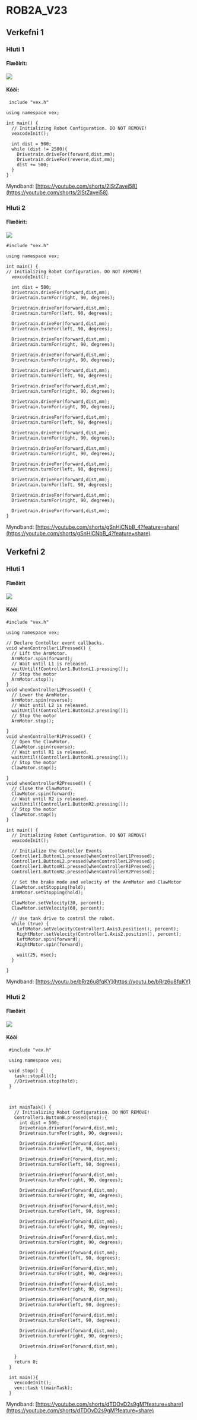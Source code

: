 # ROB2A_V23

## Verkefni 1

### Hluti 1

#### Flæðirit: 

![](https://github.com/BirgirBragi/ROB2A_V23/blob/main/Verkefni1/Verkefni%201.drawio.png) 

#### Kóði:

     include "vex.h"

    using namespace vex;

    int main() {
      // Initializing Robot Configuration. DO NOT REMOVE!
      vexcodeInit();

      int dist = 500;
      while (dist != 2500){
        Drivetrain.driveFor(forward,dist,mm);
        Drivetrain.driveFor(reverse,dist,mm);
        dist += 500;
      }
    }
 
Myndband: [https://youtube.com/shorts/2IStZavei58](https://youtube.com/shorts/2IStZavei58).

### Hluti 2

#### Flæðirit:

![](https://github.com/BirgirBragi/ROB2A_V23/blob/main/Verkefni1/Verkefni%201%20hluti%202.drawio.png)

    #include "vex.h"

    using namespace vex;

    int main() {
    // Initializing Robot Configuration. DO NOT REMOVE!
      vexcodeInit();

      int dist = 500;
      Drivetrain.driveFor(forward,dist,mm);
      Drivetrain.turnFor(right, 90, degrees);

      Drivetrain.driveFor(forward,dist,mm);
      Drivetrain.turnFor(left, 90, degrees);

      Drivetrain.driveFor(forward,dist,mm);
      Drivetrain.turnFor(left, 90, degrees);

      Drivetrain.driveFor(forward,dist,mm);
      Drivetrain.turnFor(right, 90, degrees);

      Drivetrain.driveFor(forward,dist,mm);
      Drivetrain.turnFor(right, 90, degrees);

      Drivetrain.driveFor(forward,dist,mm);
      Drivetrain.turnFor(left, 90, degrees);

      Drivetrain.driveFor(forward,dist,mm);
      Drivetrain.turnFor(right, 90, degrees);

      Drivetrain.driveFor(forward,dist,mm);
      Drivetrain.turnFor(right, 90, degrees);

      Drivetrain.driveFor(forward,dist,mm);
      Drivetrain.turnFor(left, 90, degrees);

      Drivetrain.driveFor(forward,dist,mm);
      Drivetrain.turnFor(right, 90, degrees);

      Drivetrain.driveFor(forward,dist,mm);
      Drivetrain.turnFor(right, 90, degrees);

      Drivetrain.driveFor(forward,dist,mm);
      Drivetrain.turnFor(left, 90, degrees);

      Drivetrain.driveFor(forward,dist,mm);
      Drivetrain.turnFor(left, 90, degrees);

      Drivetrain.driveFor(forward,dist,mm);
      Drivetrain.turnFor(right, 90, degrees);

      Drivetrain.driveFor(forward,dist,mm);
    }

Myndband: [https://youtube.com/shorts/gSnHiCNbB_4?feature=share](https://youtube.com/shorts/gSnHiCNbB_4?feature=share).


## Verkefni 2

### Hluti 1

#### Flæðirit

![](https://github.com/BirgirBragi/ROB2A_V23/blob/main/Verkefni%202/Verkefni%202.jpg)

#### Kóði

    #include "vex.h"

    using namespace vex;

    // Declare Contoller event callbacks.
    void whenControllerL1Pressed() {
      // Lift the ArmMotor.
      ArmMotor.spin(forward);
      // Wait until L1 is released.
      waitUntil(!Controller1.ButtonL1.pressing());
      // Stop the motor
      ArmMotor.stop();
    }
    void whenControllerL2Pressed() {
      // Lower the ArmMotor.
      ArmMotor.spin(reverse);
      // Wait until L2 is released.
      waitUntil(!Controller1.ButtonL2.pressing());
      // Stop the motor
      ArmMotor.stop();

    }
    void whenControllerR1Pressed() {
      // Open the ClawMotor.
      ClawMotor.spin(reverse);
      // Wait until R1 is released.
      waitUntil(!Controller1.ButtonR1.pressing());
      // Stop the motor
      ClawMotor.stop();

    }
    void whenControllerR2Pressed() {
      // Close the ClawMotor.
      ClawMotor.spin(forward);
      // Wait until R2 is released.
      waitUntil(!Controller1.ButtonR2.pressing());
      // Stop the motor
      ClawMotor.stop();
    }

    int main() {
      // Initializing Robot Configuration. DO NOT REMOVE!
      vexcodeInit();

      // Initialize the Contoller Events
      Controller1.ButtonL1.pressed(whenControllerL1Pressed);
      Controller1.ButtonL2.pressed(whenControllerL2Pressed);
      Controller1.ButtonR1.pressed(whenControllerR1Pressed);
      Controller1.ButtonR2.pressed(whenControllerR2Pressed);

      // Set the brake mode and velocity of the ArmMotor and ClawMotor
      ClawMotor.setStopping(hold);
      ArmMotor.setStopping(hold);

      ClawMotor.setVelocity(30, percent);
      ClawMotor.setVelocity(60, percent);

      // Use tank drive to control the robot.
      while (true) {
        LeftMotor.setVelocity(Controller1.Axis3.position(), percent);
        RightMotor.setVelocity(Controller1.Axis2.position(), percent);
        LeftMotor.spin(forward);
        RightMotor.spin(forward);
    
        wait(25, msec);
      }
  
    }

Myndband: [https://youtu.be/bRrz6u8fqKY](https://youtu.be/bRrz6u8fqKY)

### Hluti 2

#### Flæðirit

![](https://github.com/BirgirBragi/ROB2A_V23/blob/main/Untitled%20Diagram.drawio.png)

#### Kóði

     #include "vex.h"

     using namespace vex;

     void stop() {
       task::stopAll();
       //Drivetrain.stop(hold);
     }



     int mainTask() {
       // Initializing Robot Configuration. DO NOT REMOVE!
       Controller1.ButtonB.pressed(stop);{
         int dist = 500;
         Drivetrain.driveFor(forward,dist,mm);
         Drivetrain.turnFor(right, 90, degrees);

         Drivetrain.driveFor(forward,dist,mm);
         Drivetrain.turnFor(left, 90, degrees);

         Drivetrain.driveFor(forward,dist,mm);
         Drivetrain.turnFor(left, 90, degrees);

         Drivetrain.driveFor(forward,dist,mm);
         Drivetrain.turnFor(right, 90, degrees);

         Drivetrain.driveFor(forward,dist,mm);
         Drivetrain.turnFor(right, 90, degrees);

         Drivetrain.driveFor(forward,dist,mm);
         Drivetrain.turnFor(left, 90, degrees);

         Drivetrain.driveFor(forward,dist,mm);
         Drivetrain.turnFor(right, 90, degrees);

         Drivetrain.driveFor(forward,dist,mm);
         Drivetrain.turnFor(right, 90, degrees);

         Drivetrain.driveFor(forward,dist,mm);
         Drivetrain.turnFor(left, 90, degrees);

         Drivetrain.driveFor(forward,dist,mm);
         Drivetrain.turnFor(right, 90, degrees);

         Drivetrain.driveFor(forward,dist,mm);
         Drivetrain.turnFor(right, 90, degrees);

         Drivetrain.driveFor(forward,dist,mm);
         Drivetrain.turnFor(left, 90, degrees);

         Drivetrain.driveFor(forward,dist,mm);
         Drivetrain.turnFor(left, 90, degrees);

         Drivetrain.driveFor(forward,dist,mm);
         Drivetrain.turnFor(right, 90, degrees);

         Drivetrain.driveFor(forward,dist,mm);

       }
       return 0;
     }

     int main(){
       vexcodeInit();
       vex::task t(mainTask);
     }

Myndband: [https://youtube.com/shorts/dTDOvD2s9gM?feature=share](https://youtube.com/shorts/dTDOvD2s9gM?feature=share)
